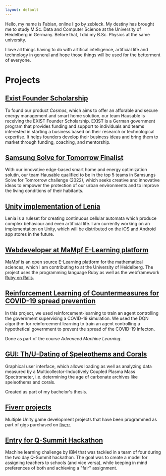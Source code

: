 ```yaml
---
layout: default
---
```


Hello, my name is Fabian, online I go by zebleck. My destiny has brought me to study M.Sc. Data and Computer Science at the University of Heidelberg in Germany. Before that, I did my B.Sc. Physics at the same university.

I love all things having to do with artifical intelligence, artificial life and technology in general and hope those things will be used for the betterment of everyone.

# Projects

## [Exist Founder Scholarship](https://www.exist.de/EXIST/Navigation/DE/Home/home.html)

To found our product *Cosmos*, which aims to offer an afforable and secure energy management and smart home solution, our team Hausable is receiving the EXIST Founder Scholarship. EXIST is a German government program that provides funding and support to individuals and teams interested in starting a business based on their research or technological expertise. It helps founders develop their business ideas and bring them to market through funding, coaching, and mentorship.

## [Samsung Solve for Tomorrow Finalist](https://www.samsung.com/de/sustainability/corporate-citizenship/local-engagement/solve-for-tomorrow/home/)

With our innovative edge-based smart home and energy optimization solutin, our team Hausable qualified to be in the top 5 teams in Samsungs Solve for Tomrorrow challenge (2022), which seeks creative and innovative ideas to empower the protection of our urban environments and to improve the living conditions of their habitants. 


## [Unity implementation of Lenia](https://twitter.com/zebleckAI/status/1496244990929948672)

Lenia is a ruleset for creating continuous cellular automata which produce complex behaviour and even artificial life. I am currently working on an implementation on Unity, which will be distributed on the iOS and Android app stores in the future.

## [Webdeveloper at MaMpf E-Learning platform](https://github.com/MaMpf-HD/mampf)

MaMpf is an open source E-Learning platform for the mathematical sciences, which I am contributing to at the University of Heidelberg. The project uses the programming language Ruby as well as the webframework [Ruby on Rails](https://rubyonrails.org/).

## [Reinforcement Learning of Countermeasures for COVID-19 spread prevention](https://github.com/zebleck/aml_project)

In this project, we used reinforcement-learning to train an agent controlling the government supervising a COVID-19
simulation. We used the DQN algorithm for reinforcement learning to train an agent controlling a hypothetical government to prevent the spread of the COVID-19
infecton.

Done as part of the course *Advanced Machine Learning*.

## [GUI: Th/U-Dating of Speleothems and Corals](https://github.com/zebleck/BachelorGUI)

Graphical user interface, which allows loading as well as analyzing data measured by a Multicollector-Inductively Coupled Plasma Mass Spectrometer, i.e. determining the age of carbonate archives like speleothems and corals.

Created as part of my bachelor's thesis.

## [Fiverr projects](https://fiverr.com/users/zebleck/)

Multiple Unity game development projects that have been programmed as part of gigs purchased on [fiverr](https://fiverr.com/).

## [Entry for Q-Summit Hackathon](https://github.com/zebleck/Hackathon-404-Not-Found)

Machine learning challenge by IBM that was tackled in a team of four during the two day Q-Summit hackathon. The goal was to create a model for assigning teachers to schools (and vice versa), while keeping in mind preferences of both and achieving a "fair" assignment.